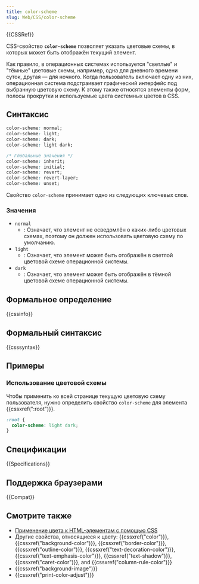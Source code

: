 ```yaml
---
title: color-scheme
slug: Web/CSS/color-scheme
---
```


{{CSSRef}}

CSS-свойство **`color-scheme`** позволяет указать цветовые схемы, в которых может быть отображён текущий элемент.

Как правило, в операционных системах используется "светлые" и "тёмные" цветовые схемы, например, одна для дневного времени суток, другая — для ночного. Когда пользователь включает одну из них, операционная система подстраивает графический интерфейс под выбранную цветовую схему. К этому также относятся элементы форм, полосы прокрутки и используемые цвета системных цветов в CSS.

## Синтаксис

```css
color-scheme: normal;
color-scheme: light;
color-scheme: dark;
color-scheme: light dark;

/* Глобальные значения */
color-scheme: inherit;
color-scheme: initial;
color-scheme: revert;
color-scheme: revert-layer;
color-scheme: unset;
```

Свойство `color-scheme` принимает одно из следующих ключевых слов.

### Значения

- `normal`
  - : Означает, что элемент не осведомлён о каких-либо цветовых схемах, поэтому он должен использовать цветовую схему по умолчанию.
- `light`
  - : Означает, что элемент может быть отображён в светлой цветовой схеме операционной системы.
- `dark`
  - : Означает, что элемент может быть отображён в тёмной цветовой схеме операционной системы.

## Формальное определение

{{cssinfo}}

## Формальный синтаксис

{{csssyntax}}

## Примеры

### Использование цветовой схемы

Чтобы применить ко всей странице текущую цветовую схему пользователя, нужно определить свойство `color-scheme` для элемента {{cssxref(":root")}}.

```css
:root {
  color-scheme: light dark;
}
```

## Спецификации

{{Specifications}}

## Поддержка браузерами

{{Compat}}

## Смотрите также

- [Применение цвета к HTML-элементам с помощью CSS](/ru/docs/Web/HTML/Applying_color)
- Другие свойства, относящиеся к цвету: {{cssxref("color")}}, {{cssxref("background-color")}}, {{cssxref("border-color")}}, {{cssxref("outline-color")}}, {{cssxref("text-decoration-color")}}, {{cssxref("text-emphasis-color")}}, {{cssxref("text-shadow")}}, {{cssxref("caret-color")}}, and {{cssxref("column-rule-color")}}
- {{cssxref("background-image")}}
- {{cssxref("print-color-adjust")}}
